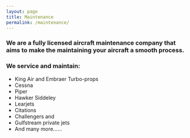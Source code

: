 ```yaml
---
layout: page
title: Maintenance
permalink: /maintenance/
---
```


<p>
  <h3>We are a fully licensed aircraft maintenance company that aims to make the maintaining your aircraft a smooth process.
</h3>
<h3>We service and maintain:</h3>

<ul>
  <li>King Air and Embraer Turbo-props</li>
  <li>Cessna</li>
  <li>Piper</li>
  <li>Hawker Siddeley</li>
  <li>Learjets</li>
  <li>Citations</li>
  <li>Challengers and</li>
  <li>Gulfstream private jets</li>
  <li>And many more……</li>
</ul>
</p>
